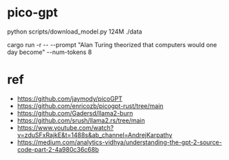 # pico-gpt

python scripts/download_model.py 124M ./data

cargo run -r -- --prompt "Alan Turing theorized that computers would one day become" --num-tokens 8

# ref 

- https://github.com/jaymody/picoGPT
- https://github.com/enricozb/picogpt-rust/tree/main
- https://github.com/Gadersd/llama2-burn
- https://github.com/srush/llama2.rs/tree/main
- https://www.youtube.com/watch?v=zduSFxRajkE&t=1488s&ab_channel=AndrejKarpathy
- https://medium.com/analytics-vidhya/understanding-the-gpt-2-source-code-part-2-4a980c36c68b